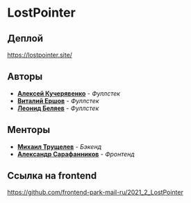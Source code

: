 # LostPointer

## Деплой

https://lostpointer.site/

## Авторы

* [**Алексей Кучерявенко**](https://github.com/frbgd) - *Фуллстек*
* [**Виталий Ершов**](https://github.com/VErshovBMSTU) - *Фуллстек*
* [**Леонид Беляев**](https://github.com/23-yo-designer-from-san-francisco) - *Фуллстек*

## Менторы
* [**Михаил Трущелев**](https://github.com/ThePsina) - *Бэкенд*
* [**Александр Сарафанников**](https://github.com/Sarafa2n) - *Фронтенд*

## Ссылка на frontend

https://github.com/frontend-park-mail-ru/2021_2_LostPointer
